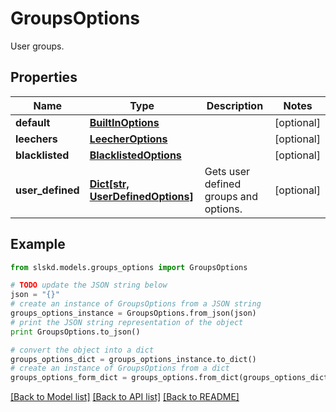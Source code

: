 # GroupsOptions

User groups.

## Properties
Name | Type | Description | Notes
------------ | ------------- | ------------- | -------------
**default** | [**BuiltInOptions**](BuiltInOptions.md) |  | [optional]
**leechers** | [**LeecherOptions**](LeecherOptions.md) |  | [optional]
**blacklisted** | [**BlacklistedOptions**](BlacklistedOptions.md) |  | [optional]
**user_defined** | [**Dict[str, UserDefinedOptions]**](UserDefinedOptions.md) | Gets user defined groups and options. | [optional]

## Example

```python
from slskd.models.groups_options import GroupsOptions

# TODO update the JSON string below
json = "{}"
# create an instance of GroupsOptions from a JSON string
groups_options_instance = GroupsOptions.from_json(json)
# print the JSON string representation of the object
print GroupsOptions.to_json()

# convert the object into a dict
groups_options_dict = groups_options_instance.to_dict()
# create an instance of GroupsOptions from a dict
groups_options_form_dict = groups_options.from_dict(groups_options_dict)
```
[[Back to Model list]](../README.md#documentation-for-models) [[Back to API list]](../README.md#documentation-for-api-endpoints) [[Back to README]](../README.md)
